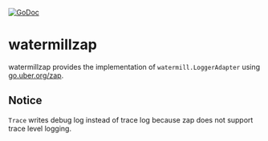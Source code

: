 [![GoDoc](https://godoc.org/github.com/garsue/watermillzap?status.svg)](https://godoc.org/github.com/garsue/watermillzap)

# watermillzap

watermillzap provides the implementation of `watermill.LoggerAdapter` using [go.uber.org/zap](https://github.com/uber-go/zap).

## Notice

`Trace` writes debug log instead of trace log because zap does not support trace level logging.